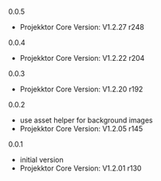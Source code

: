 0.0.5
- Projekktor Core Version: V1.2.27 r248

0.0.4
- Projekktor Core Version: V1.2.22 r204

0.0.3
- Projekktor Core Version: V1.2.20 r192

0.0.2
- use asset helper for background images
- Projekktor Core Version: V1.2.05 r145

0.0.1
- initial version
- Projekktor Core Version: V1.2.01 r130
